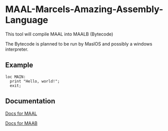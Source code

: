 # MAAL-Marcels-Amazing-Assembly-Language
This tool will compile MAAL into MAALB (Bytecode)

The Bytecode is planned to be run by MaslOS and possibly a windows interpreter.


## Example
```
loc MAIN:
  print "Hello, world!";
  exit;
```


## Documentation


[Docs for MAAL](MAAL/Docs/MAAL.md)


[Docs for MAAB](MAAL/Docs/MAAB.md)




